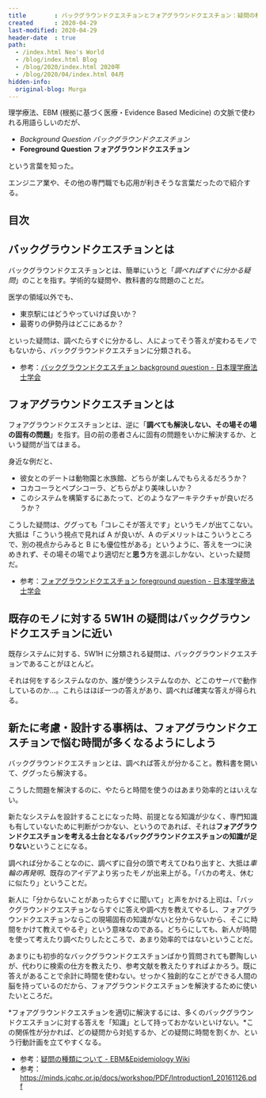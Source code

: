 ```yaml
---
title        : バックグラウンドクエスチョンとフォアグラウンドクエスチョン：疑問の種類を分類して対処する
created      : 2020-04-29
last-modified: 2020-04-29
header-date  : true
path:
  - /index.html Neo's World
  - /blog/index.html Blog
  - /blog/2020/index.html 2020年
  - /blog/2020/04/index.html 04月
hidden-info:
  original-blog: Murga
---
```


理学療法、EBM (根拠に基づく医療・Evidence Based Medicine) の文脈で使われる用語らしいのだが、

- *Background Question バックグラウンドクエスチョン*
- **Foreground Question フォアグラウンドクエスチョン**

という言葉を知った。

エンジニア業や、その他の専門職でも応用が利きそうな言葉だったので紹介する。

## 目次

## バックグラウンドクエスチョンとは

バックグラウンドクエスチョンとは、簡単にいうと「*調べればすぐに分かる疑問*」のことを指す。学術的な疑問や、教科書的な問題のことだ。

医学の領域以外でも、

- 東京駅にはどうやっていけば良いか？
- 最寄りの伊勢丹はどこにあるか？

といった疑問は、調べたらすぐに分かるし、人によってそう答えが変わるモノでもないから、バックグラウンドクエスチョンに分類される。

- 参考：[バックグラウンドクエスチョン background question - 日本理学療法士学会](http://jspt.japanpt.or.jp/ebpt_glossary/background-question.html)

## フォアグラウンドクエスチョンとは

フォアグラウンドクエスチョンとは、逆に「**調べても解決しない、その場その場の固有の問題**」を指す。目の前の患者さんに固有の問題をいかに解決するか、という疑問が当てはまる。

身近な例だと、

- 彼女とのデートは動物園と水族館、どちらが楽しんでもらえるだろうか？
- コカコーラとペプシコーラ、どちらがより美味しいか？
- このシステムを構築するにあたって、どのようなアーキテクチャが良いだろうか？

こうした疑問は、ググっても「コレこそが答えです」というモノが出てこない。大抵は「こういう視点で見れば A が良いが、A のデメリットはこういうところで、別の視点からみると B にも優位性がある」というように、答えを一つに決めきれず、その場その場でより適切だと**思う**方を選ぶしかない、といった疑問だ。

- 参考：[フォアグラウンドクエスチョン foreground question - 日本理学療法士学会](http://jspt.japanpt.or.jp/ebpt_glossary/foreground-question.html)

## 既存のモノに対する 5W1H の疑問はバックグラウンドクエスチョンに近い

既存システムに対する、5W1H に分類される疑問は、バックグラウンドクエスチョンであることがほとんど。

それは何をするシステムなのか、誰が使うシステムなのか、どこのサーバで動作しているのか…。これらはほぼ一つの答えがあり、調べれば確実な答えが得られる。

## 新たに考慮・設計する事柄は、フォアグラウンドクエスチョンで悩む時間が多くなるようにしよう

バックグラウンドクエスチョンとは、調べれば答えが分かること。教科書を開いて、ググったら解決する。

こうした問題を解決するのに、やたらと時間を使うのはあまり効率的とはいえない。

新たなシステムを設計することになった時、前提となる知識が少なく、専門知識も有していないために判断がつかない、というのであれば、それは**フォアグラウンドクエスチョンを考える土台となるバックグラウンドクエスチョンの知識が足りない**ということになる。

調べれば分かることなのに、調べずに自分の頭で考えてひねり出すと、大抵は*車輪の再発明*、既存のアイデアより劣ったモノが出来上がる。「バカの考え、休むに似たり」ということだ。

新人に「分からないことがあったらすぐに聞いて」と声をかける上司は、「バックグラウンドクエスチョンならすぐに答えや調べ方を教えてやるし、フォアグラウンドクエスチョンならこの現場固有の知識がないと分からないから、そこに時間をかけて教えてやるぞ」という意味なのである。どちらにしても、新人が時間を使って考えたり調べたりしたところで、あまり効率的ではないということだ。

あまりにも初歩的なバックグラウンドクエスチョンばかり質問されても鬱陶しいが、代わりに検索の仕方を教えたり、参考文献を教えたりすればよかろう。既に答えがあることで余計に時間を使わない。せっかく独創的なことができる人間の脳を持っているのだから、フォアグラウンドクエスチョンを解決するために使いたいところだ。

*フォアグラウンドクエスチョンを適切に解決するには、多くのバックグラウンドクエスチョンに対する答えを「知識」として持っておかないといけない。*この関係性が分かれば、どの疑問から対処するか、どの疑問に時間を割くか、という行動計画を立てやすくなる。

- 参考：[疑問の種類について - EBM&Epidemiology Wiki](https://wikiwiki.jp/nobukinkin/%E7%96%91%E5%95%8F%E3%81%AE%E7%A8%AE%E9%A1%9E%E3%81%AB%E3%81%A4%E3%81%84%E3%81%A6)
- 参考：<https://minds.jcqhc.or.jp/docs/workshop/PDF/Introduction1_20161126.pdf>
